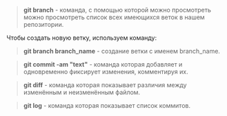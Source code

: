 > **git branch** - команда, с помощью которой можно просмотреть можно просмотреть список всех имеющихся веток в нашем репозитории.

Чтобы создать новую ветку, используем команду:
> **git branch branch_name** - создание ветки с именем branch_name.

> **git commit -am "text"** - команда которая добавляет и одновременно фиксирует изменения, комментируя их.

> **git diff** - команда которая показывает различия между изменённым и неизменённым файлом.

> **git log** - команда которая показывает список коммитов.
